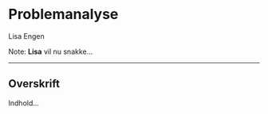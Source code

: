 <!-- .element: data-background-video="images/animations/particle.mov" data-background-video-loop="true" data-background-video-muted="true" -->
<br>

# Problemanalyse

Lisa Engen

Note:
**Lisa** vil nu snakke...

--------------------------------------------------------------------------------

## Overskrift

Indhold...